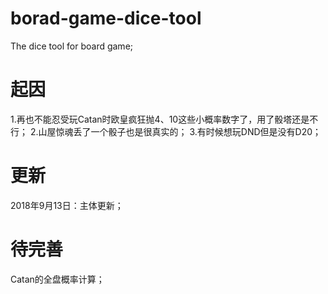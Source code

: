 # borad-game-dice-tool
The dice tool for board game; 
# 起因
1.再也不能忍受玩Catan时欧皇疯狂抛4、10这些小概率数字了，用了骰塔还是不行；
2.山屋惊魂丢了一个骰子也是很真实的；
3.有时候想玩DND但是没有D20；
# 更新
2018年9月13日：主体更新；
# 待完善
Catan的全盘概率计算；
